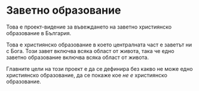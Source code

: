 # Заветно образование
Това е проект-видение за въвеждането на заветно християнско образование в България. 

Това е християнско образование в което централната част е заветът ни с Бога. Този завет включва всяка област от живота, така че едно заветно образование включва всяка област от живота.

Главните цели на този проект е да се дефинира без какво не може едно християнско образование, да се покаже кое *не е* християнско образование.
